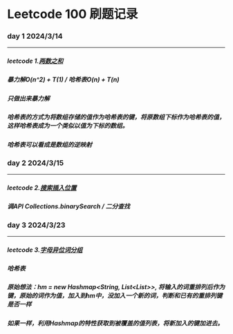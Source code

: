 Leetcode 100 刷题记录
=====
### day 1 2024/3/14 
-----
##### leetcode 1.[两数之和](https://leetcode.cn/problems/two-sum/description/?envType=study-plan-v2&envId=top-100-liked)
##### 暴力解O(n^2) + T(1)  / 哈希表O(n) + T(n)
##### 只做出来暴力解
##### 哈希表的方式为将数组存储的值作为哈希表的键，将原数组下标作为哈希表的值，这样哈希表成为一个类似以值为下标的数组。
##### 哈希表可以看成是数组的逆映射

### day 2 2024/3/15
-----
##### leetcode 2.[搜索插入位置](https://leetcode.cn/problems/search-insert-position/submissions/512277194/?envType=study-plan-v2&envId=top-100-liked)
##### 调API Collections.binarySearch / 二分查找

### day 3 2024/3/23
-----
##### leetcode 3.[字母异位词分组](https://leetcode.cn/problems/group-anagrams/?envType=study-plan-v2&envId=top-100-liked)
##### 哈希表
##### 原始想法：hm = new Hashmap<String, List<List<String>>>, 将输入的词重排列后作为键，原始的词作为值，加入到hm中，没加入一个新的词，判断和已有的重排列键是否一样
#####           如果一样，利用Hashmap的特性获取到被覆盖的值列表，将新加入的键加进去。
